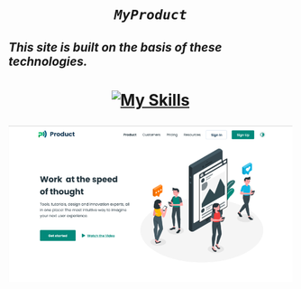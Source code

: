 ___<h1 align="center">`MyProduct`</h1>___

## ___This site is built on the basis of these technologies.___

<h1 align="center">

 [![My Skills](https://skillicons.dev/icons?i=html,tailwind)](https://skillicons.dev)

</h1>

<img src="./assets/logo/readme.png">

